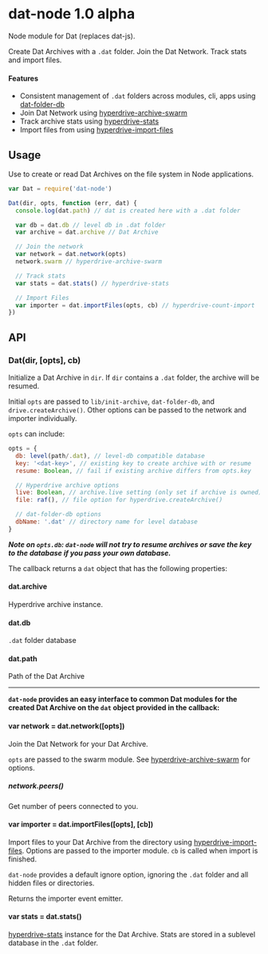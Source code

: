 # dat-node 1.0 alpha

Node module for Dat (replaces dat-js). 

Create Dat Archives with a `.dat` folder. Join the Dat Network. Track stats and import files.

#### Features

* Consistent management of `.dat` folders across modules, cli, apps using [dat-folder-db](https://github.com/joehand/dat-folder-db)
* Join Dat Network using [hyperdrive-archive-swarm](https://github.com/karissa/hyperdrive-archive-swarm)
* Track archive stats using [hyperdrive-stats](https://github.com/juliangruber/hyperdrive-stats)
* Import files from using [hyperdrive-import-files](https://github.com/juliangruber/hyperdrive-import-files/)

## Usage

Use to create or read Dat Archives on the file system in Node applications.

```js
var Dat = require('dat-node')

Dat(dir, opts, function (err, dat) {
  console.log(dat.path) // dat is created here with a .dat folder

  var db = dat.db // level db in .dat folder
  var archive = dat.archive // Dat Archive

  // Join the network
  var network = dat.network(opts) 
  network.swarm // hyperdrive-archive-swarm

  // Track stats
  var stats = dat.stats() // hyperdrive-stats

  // Import Files
  var importer = dat.importFiles(opts, cb) // hyperdrive-count-import
})
```

## API

### Dat(dir, [opts], cb)

Initialize a Dat Archive in `dir`. If `dir` contains a `.dat` folder, the archive will be resumed.

Initial `opts` are passed to `lib/init-archive`, `dat-folder-db`, and `drive.createArchive()`. Other options can be passed to the network and importer individually.

`opts` can include:

```js
opts = {
  db: level(path/.dat), // level-db compatible database
  key: '<dat-key>', // existing key to create archive with or resume
  resume: Boolean, // fail if existing archive differs from opts.key

  // Hyperdrive archive options
  live: Boolean, // archive.live setting (only set if archive is owned)
  file: raf(), // file option for hyperdrive.createArchive()

  // dat-folder-db options
  dbName: '.dat' // directory name for level database
}
```

***Note on `opts.db`: `dat-node` will not try to resume archives or save the key to the database if you pass your own database.***

The callback returns a `dat` object that has the following properties:

#### dat.archive

Hyperdrive archive instance.

#### dat.db

`.dat` folder database

#### dat.path

Path of the Dat Archive

---

**`dat-node` provides an easy interface to common Dat modules for the created Dat Archive on the `dat` object provided in the callback:**

#### var network = dat.network([opts])

Join the Dat Network for your Dat Archive.

`opts` are passed to the swarm module. See [hyperdrive-archive-swarm](https://github.com/karissa/hyperdrive-archive-swarm) for options.

##### network.peers()

Get number of peers connected to you.

#### var importer = dat.importFiles([opts], [cb])

Import files to your Dat Archive from the directory using [hyperdrive-import-files](https://github.com/juliangruber/hyperdrive-import-files/). Options are passed to the importer module. `cb` is called when import is finished.

`dat-node` provides a default ignore option, ignoring the `.dat` folder and all hidden files or directories.

Returns the importer event emitter.

#### var stats = dat.stats()

[hyperdrive-stats](https://github.com/juliangruber/hyperdrive-stats) instance for the Dat Archive. Stats are stored in a sublevel database in the `.dat` folder.
